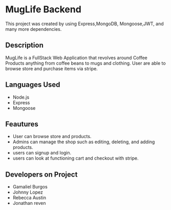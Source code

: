 # MugLife Backend 
This project was created by using Express,MongoDB, Mongoose,JWT, and many more dependencies. 

## Description 
MugLife is a FullStack Web Application that revolves around Coffee Products anything from coffee beans to mugs and clothing. User are able to browse store and purchase items via stripe. 

## <a name="LanguagesIused"></a> Languages Used
* Node.js
* Express 
* Mongoose 


## Feautures 
* User can browse store and products.
* Admins can manage the shop such as editing, deleting, and adding products.
* users can signup and login.
* users can look at functioning cart and checkout with stripe.



## Developers on Project 
* Gamaliel Burgos 
* Johnny Lopez
* Rebecca Austin 
* Jonathan reven